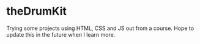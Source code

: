 # theDrumKit
Trying some projects using HTML, CSS and JS out from a course. Hope to update this in the future when I learn more.
